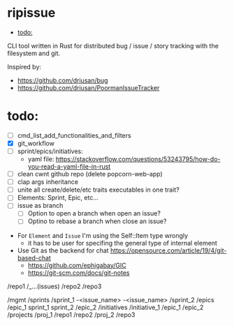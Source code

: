 # ripissue

<!-- toc GFM -->

+ [todo:](#todo)

<!-- toc -->

CLI tool written in Rust for distributed bug / issue / story tracking with the filesystem and git.

Inspired by:

- https://github.com/driusan/bug
- https://github.com/driusan/PoormanIssueTracker

# todo:

- [ ] cmd_list_add_functionalities_and_filters
- [x] git_workflow
- [ ] sprint/epics/initiatives:
    - yaml file: https://stackoverflow.com/questions/53243795/how-do-you-read-a-yaml-file-in-rust
- [ ] clean cwnt github repo (delete popcorn-web-app)
- [ ] clap args inheritance
- [ ] unite all create/delete/etc traits executables in one trait?
- [ ] Elements: Sprint, Epic, etc...
- [ ] issue as branch
    - [ ] Option to open a branch when open an issue?
    - [ ] Optino to rebase a branch when close an issue?
- For `Element` and `Issue` I'm using the Self::Item type wrongly
    - it has to be user for specifing the general type of internal element
- Use Git as the backend for chat https://opensource.com/article/19/4/git-based-chat
    - https://github.com/ephigabay/GIC
    - https://git-scm.com/docs/git-notes

/repo1
    /_...(issues)
/repo2
/repo3

/mgmt
    /sprints
        /sprint_1
            <repo>-<issue_name>
            <repo>-<issue_name>
        /sprint_2
    /epics
        /epic_1
            sprint_1
            sprint_2
        /epic_2
    /initiatives
        /initiative_1
            /epic_1
            /epic_2
    /projects
        /proj_1
            /repo1
            /repo2
        /proj_2
            /repo3
